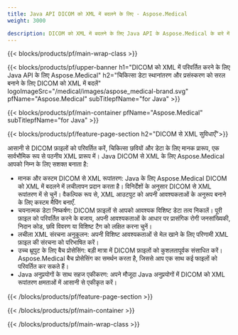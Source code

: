 ```yaml
---
title: Java API DICOM को XML में बदलने के लिए - Aspose.Medical
weight: 3000

description: DICOM को XML में बदलने के लिए Java API के Aspose.Medical के बारे में जानकारी
---
```


{{< blocks/products/pf/main-wrap-class >}}

{{< blocks/products/pf/upper-banner h1="DICOM को XML में परिवर्तित करने के लिए Java API के लिए Aspose.Medical" h2="चिकित्सा डेटा स्थानांतरण और प्रसंस्करण को सरल बनाने के लिए DICOM को XML में बदलें" logoImageSrc="/medical/images/aspose_medical-brand.svg" pfName="Aspose.Medical" subTitlepfName="for Java" >}}

{{< blocks/products/pf/main-container pfName="Aspose.Medical" subTitlepfName="for Java" >}}

{{< blocks/products/pf/feature-page-section h2="DICOM से XML सुविधाएँ">}}

<p>आसानी से DICOM फ़ाइलों को परिवर्तित करें, चिकित्सा छवियों और डेटा के लिए मानक प्रारूप, एक सार्वभौमिक रूप से पठनीय XML प्रारूप में। Java DICOM से XML के लिए Aspose.Medical आपको निम्न के लिए सशक्त बनाता है:</p>

<ul>
<li>मानक और कस्टम DICOM से XML रूपांतरण: Java के लिए Aspose.Medical DICOM को XML में बदलने में लचीलापन प्रदान करता है। विनिर्देशों के अनुसार DICOM से XML रूपांतरण में से चुनें। वैकल्पिक रूप से, XML आउटपुट को अपनी आवश्यकताओं के अनुरूप बनाने के लिए कस्टम मैपिंग बनाएँ.</li>
<li>चयनात्मक डेटा निष्कर्षण: DICOM फ़ाइलों से आपको आवश्यक विशिष्ट डेटा तत्व निकालें। पूरी फ़ाइल को परिवर्तित करने के बजाय, अपनी आवश्यकताओं के आधार पर प्रासंगिक रोगी जनसांख्यिकी, निदान कोड, छवि विवरण या विशिष्ट टैग को लक्षित करना चुनें।</li>
<li>लचीला XML संरचना अनुकूलन: अपनी विशिष्ट आवश्यकताओं से मेल खाने के लिए परिणामी XML फ़ाइल की संरचना को परिभाषित करें।</li>
<li>उच्च थ्रूपुट के लिए बैच प्रोसेसिंग: बड़ी मात्रा में DICOM फ़ाइलों को कुशलतापूर्वक संसाधित करें। Aspose.Medical बैच प्रोसेसिंग का समर्थन करता है, जिससे आप एक साथ कई फाइलों को परिवर्तित कर सकते हैं।</li>
<li>Java अनुप्रयोगों के साथ सहज एकीकरण: अपने मौजूदा Java अनुप्रयोगों में DICOM को XML रूपांतरण क्षमताओं में आसानी से एकीकृत करें।</li>
</ul>

{{< /blocks/products/pf/feature-page-section >}}

{{< /blocks/products/pf/main-container >}}

{{< /blocks/products/pf/main-wrap-class >}}